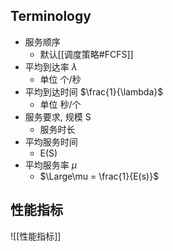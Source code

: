 ## Terminology

- 服务顺序
	- 默认[[调度策略#FCFS]]
- 平均到达率 $\lambda$
	- 单位 个/秒
- 平均到达时间 $\frac{1}{\lambda}$
	- 单位 秒/个
- 服务要求, 规模 S
	- 服务时长
- 平均服务时间
	- E(S)
- 平均服务率 $\mu$
	- $\Large\mu = \frac{1}{E(s)}$

## 性能指标
![[性能指标]]